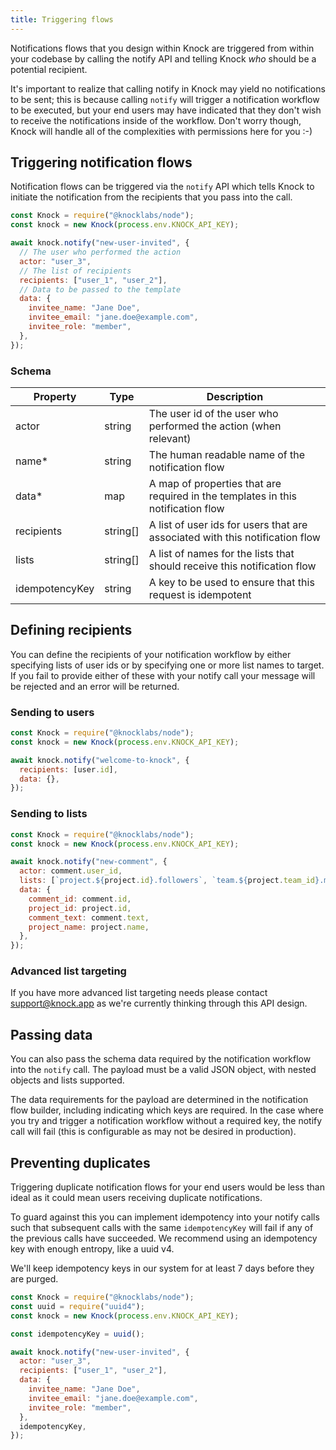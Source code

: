 ```yaml
---
title: Triggering flows
---
```


Notifications flows that you design within Knock are triggered from within your codebase by calling the notify API and telling Knock _who_ should be a potential recipient.

It's important to realize that calling notify in Knock may yield no notifications to be sent; this
is because calling `notify` will trigger a notification workflow to be executed, but your end users
may have indicated that they don't wish to receive the notifications inside of the workflow. Don't
worry though, Knock will handle all of the complexities with permissions here for you :-)

## Triggering notification flows

Notification flows can be triggered via the `notify` API which tells Knock to initiate the notification from the recipients that you pass into the call.

```js
const Knock = require("@knocklabs/node");
const knock = new Knock(process.env.KNOCK_API_KEY);

await knock.notify("new-user-invited", {
  // The user who performed the action
  actor: "user_3",
  // The list of recipients
  recipients: ["user_1", "user_2"],
  // Data to be passed to the template
  data: {
    invitee_name: "Jane Doe",
    invitee_email: "jane.doe@example.com",
    invitee_role: "member",
  },
});
```

### Schema

| Property       | Type     | Description                                                                      |
| -------------- | -------- | -------------------------------------------------------------------------------- |
| actor          | string   | The user id of the user who performed the action (when relevant)                 |
| name\*         | string   | The human readable name of the notification flow                                 |
| data\*         | map      | A map of properties that are required in the templates in this notification flow |
| recipients     | string[] | A list of user ids for users that are associated with this notification flow     |
| lists          | string[] | A list of names for the lists that should receive this notification flow         |
| idempotencyKey | string   | A key to be used to ensure that this request is idempotent                       |

## Defining recipients

You can define the recipients of your notification workflow by either specifying lists of user ids
or by specifying one or more list names to target. If you fail to provide either of these with your
notify call your message will be rejected and an error will be returned.

### Sending to users

```js
const Knock = require("@knocklabs/node");
const knock = new Knock(process.env.KNOCK_API_KEY);

await knock.notify("welcome-to-knock", {
  recipients: [user.id],
  data: {},
});
```

### Sending to lists

```js
const Knock = require("@knocklabs/node");
const knock = new Knock(process.env.KNOCK_API_KEY);

await knock.notify("new-comment", {
  actor: comment.user_id,
  lists: [`project.${project.id}.followers`, `team.${project.team_id}.members`],
  data: {
    comment_id: comment.id,
    project_id: project.id,
    comment_text: comment.text,
    project_name: project.name,
  },
});
```

### Advanced list targeting

If you have more advanced list targeting needs please contact support@knock.app as we're currently
thinking through this API design.

## Passing data

You can also pass the schema data required by the notification workflow into the `notify` call. The
payload must be a valid JSON object, with nested objects and lists supported.

The data requirements for the payload are determined in the notification flow builder, including
indicating which keys are required. In the case where you try and trigger a notification workflow
without a required key, the notify call will fail (this is configurable as may not be desired in
production).

## Preventing duplicates

Triggering duplicate notification flows for your end users would be less than ideal as it could mean
users receiving duplicate notifications.

To guard against this you can implement idempotency into your notify calls such that subsequent
calls with the same `idempotencyKey` will fail if any of the previous calls have succeeded. We
recommend using an idempotency key with enough entropy, like a uuid v4.

We'll keep idempotency keys in our system for at least 7 days before they are purged.

```js
const Knock = require("@knocklabs/node");
const uuid = require("uuid4");
const knock = new Knock(process.env.KNOCK_API_KEY);

const idempotencyKey = uuid();

await knock.notify("new-user-invited", {
  actor: "user_3",
  recipients: ["user_1", "user_2"],
  data: {
    invitee_name: "Jane Doe",
    invitee_email: "jane.doe@example.com",
    invitee_role: "member",
  },
  idempotencyKey,
});
```

